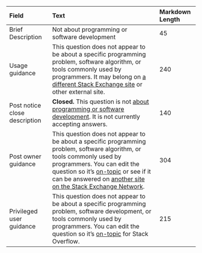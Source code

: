 | Field | Text | Markdown Length |
|:---|:---|:---|
| Brief Description | Not about programming or software development | 45 |
| Usage guidance | This question does not appear to be about a specific programming problem, software algorithm, or tools commonly used by programmers. It may belong on [a different Stack Exchange site](https://stackexchange.com/sites) or other external site. | 240 |
| Post notice close description | **Closed.** This question is not [about programming or software development](/help/closed-questions). It is not currently accepting answers. | 140 |
| Post owner guidance | This question does not appear to be about a specific programming problem, software algorithm, or tools commonly used by programmers. You can edit the question so it’s [on-topic](/help/on-topic) or see if it can be answered on [another site on the Stack Exchange Network](https://stackexchange.com/sites). | 304 |
| Privileged user guidance | This question does not appear to be about a specific programming problem, software development, or tools commonly used by programmers. You can edit the question so it’s [on-topic](/help/on-topic) for Stack Overflow. | 215 |